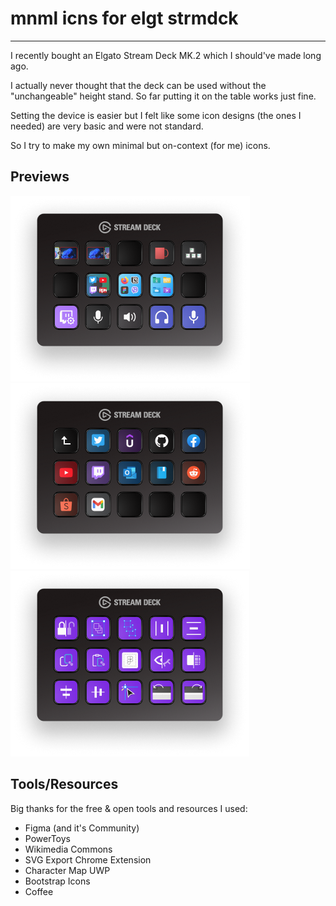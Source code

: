 # mnml icns for elgt strmdck

---

I recently bought an Elgato Stream Deck MK.2 which I should've made long ago.

I actually never thought that the deck can be used without the "unchangeable" height stand. So far putting it on the table works just fine.

Setting the device is easier but I felt like some icon designs (the ones I needed) are very basic and were not standard.

So I try to make my own minimal but on-context (for me) icons.

## Previews

![Elgato Stream Deck MK.2 Default Profile Preview](/previews/profile-default.png "Default Profile")
![Elgato Stream Deck MK.2 Websites Folder Preview](/previews/folder-websites.png "Websites Folder")
![Elgato Stream Deck MK.2 Figma Smart Profile Preview](/previews/profile-figma.png "Figma Smart Profile")

## Tools/Resources

Big thanks for the free & open tools and resources I used:

- Figma (and it's Community)
- PowerToys
- Wikimedia Commons
- SVG Export Chrome Extension
- Character Map UWP
- Bootstrap Icons
- Coffee
